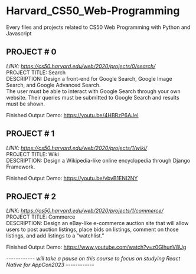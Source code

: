 # Harvard_CS50_Web-Programming
Every files and projects related to CS50 Web Programming with Python and Javascript

## PROJECT # 0 <br>
_LINK: https://cs50.harvard.edu/web/2020/projects/0/search/_ <br>
PROJECT TITLE: Search <br>
DESCRIPTION: Design a front-end for Google Search, Google Image Search, and Google Advanced Search. <br> The user must be able to interact with Google Search through your own website. Their queries must be submitted to Google Search and results must be shown.

Finished Output Demo: https://youtu.be/4HBRzP6AJeI

## PROJECT # 1 <br>
_LINK: https://cs50.harvard.edu/web/2020/projects/1/wiki/_ <br>
PROJECT TITLE: Wiki <br>
DESCRIPTION: Design a Wikipedia-like online encyclopedia through Django Framework.

Finished Output Demo: https://youtu.be/vbvB1ENI2NY

## PROJECT # 2<br>
_LINK: https://cs50.harvard.edu/web/2020/projects/1/commerce/_ <br>
PROJECT TITLE: Commerce <br>
DESCRIPTION: Design an eBay-like e-commerce auction site that will allow users to post auction listings, place bids on listings, comment on those listings, and add listings to a “watchlist.”

Finished Output Demo: https://www.youtube.com/watch?v=z0GlhunV8Ug


----*-*-*-*-*-*--- _will take a pause on this course to focus on studying React Native for AppCon2023_ ---*-*-*-*-*-*----
